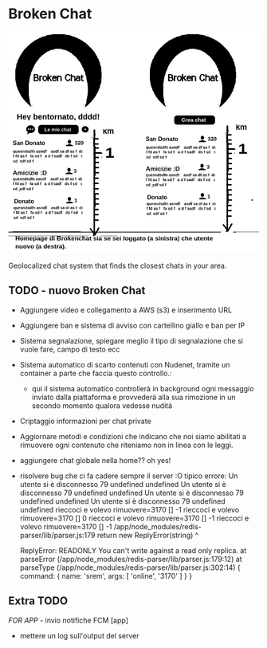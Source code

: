 # Broken Chat

![alt text](preview.png "First preview app")


Geolocalized chat system that finds the closest chats in your area.

## TODO - nuovo Broken Chat

- Aggiungere video e collegamento a AWS (s3) e inserimento URL
- Aggiungere ban e sistema di avviso con cartellino giallo e ban per IP
- Sistema segnalazione, spiegare meglio il tipo di segnalazione che si vuole fare, campo di testo ecc
- Sistema automatico di scarto contenuti con Nudenet, tramite un container a parte che faccia questo controllo.:
  - qui il sistema automatico controllerà in background ogni messaggio inviato dalla piattaforma e provvederà alla sua rimozione in un secondo momento qualora vedesse nudità
- Criptaggio informazioni per chat private
- Aggiornare metodi e condizioni che indicano che noi siamo abilitati a rimuovere ogni contenuto che riteniamo non in linea con le leggi.
- aggiungere chat globale nella home?? oh yes!
- risolvere bug che ci fa cadere sempre il server :O
  tipico errore:
    Un utente si è disconnesso 79 undefined undefined
    Un utente si è disconnesso 79 undefined undefined
    Un utente si è disconnesso 79 undefined undefined
    Un utente si è disconnesso 79 undefined undefined
    rieccoci e volevo rimuovere=3170 [] -1
    rieccoci e volevo rimuovere=3170 [] 0
    rieccoci e volevo rimuovere=3170 [] -1
    rieccoci e volevo rimuovere=3170 [] -1
    /app/node_modules/redis-parser/lib/parser.js:179
        return new ReplyError(string)
              ^

    ReplyError: READONLY You can't write against a read only replica.
        at parseError (/app/node_modules/redis-parser/lib/parser.js:179:12)
        at parseType (/app/node_modules/redis-parser/lib/parser.js:302:14) {
      command: { name: 'srem', args: [ 'online', '3170' ] }
    }


## Extra TODO
  *FOR APP*
    - invio notifiche FCM [app]
 - mettere un log sull'output del server 

